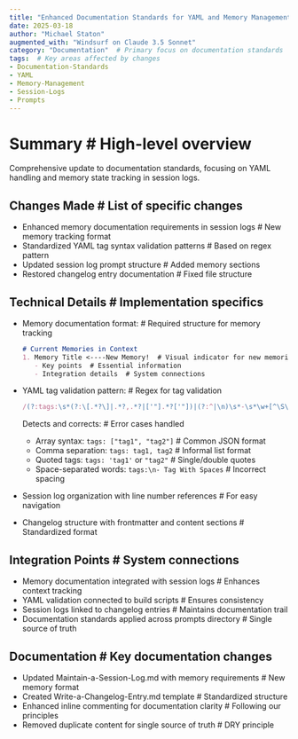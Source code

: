 ```yaml
---
title: "Enhanced Documentation Standards for YAML and Memory Management"  # Describes both major areas of work
date: 2025-03-18
author: "Michael Staton"
augmented_with: "Windsurf on Claude 3.5 Sonnet"
category: "Documentation"  # Primary focus on documentation standards
tags:  # Key areas affected by changes
- Documentation-Standards
- YAML
- Memory-Management
- Session-Logs
- Prompts
---
```


# Summary  # High-level overview
Comprehensive update to documentation standards, focusing on YAML handling and memory state tracking in session logs.

## Changes Made  # List of specific changes
- Enhanced memory documentation requirements in session logs  # New memory tracking format
- Standardized YAML tag syntax validation patterns  # Based on regex pattern
- Updated session log prompt structure  # Added memory sections
- Restored changelog entry documentation  # Fixed file structure

## Technical Details  # Implementation specifics
- Memory documentation format:  # Required structure for memory tracking
  ```markdown
  # Current Memories in Context
  1. Memory Title <----New Memory!  # Visual indicator for new memories
     - Key points  # Essential information
     - Integration details  # System connections
  ```
- YAML tag validation pattern:  # Regex for tag validation
  ```javascript
  /(?:tags:\s*(?:\[.*?\]|.*?,.*?|['"].*?['"])|(?:^|\n)\s*-\s*\w+[^\S\n]+\w+)/
  ```
  Detects and corrects:  # Error cases handled
  - Array syntax: `tags: ["tag1", "tag2"]`  # Common JSON format
  - Comma separation: `tags: tag1, tag2`  # Informal list format
  - Quoted tags: `tags: 'tag1'` or `"tag2"`  # Single/double quotes
  - Space-separated words: `tags:\n- Tag With Spaces`  # Incorrect spacing

- Session log organization with line number references  # For easy navigation
- Changelog structure with frontmatter and content sections  # Standardized format

## Integration Points  # System connections
- Memory documentation integrated with session logs  # Enhances context tracking
- YAML validation connected to build scripts  # Ensures consistency
- Session logs linked to changelog entries  # Maintains documentation trail
- Documentation standards applied across prompts directory  # Single source of truth

## Documentation  # Key documentation changes
- Updated Maintain-a-Session-Log.md with memory requirements  # New memory format
- Created Write-a-Changelog-Entry.md template  # Standardized structure
- Enhanced inline commenting for documentation clarity  # Following our principles
- Removed duplicate content for single source of truth  # DRY principle
